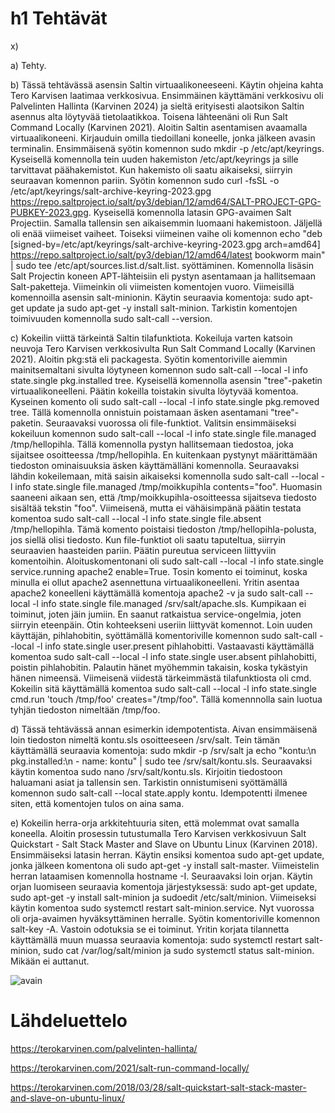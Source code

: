 # h1 Tehtävät

x)

a) Tehty.

b) Tässä tehtävässä asensin Saltin virtuaalikoneeseeni. Käytin ohjeina kahta Tero Karvisen laatimaa verkkosivua. Ensimmäinen käyttämäni verkkosivu oli Palvelinten Hallinta (Karvinen 2024) ja sieltä erityisesti alaotsikon Saltin asennus alta löytyvää tietolaatikkoa. Toisena lähteenäni oli Run Salt Command Locally (Karvinen 2021).
Aloitin Saltin asentamisen avaamalla virtuaalikoneeni. Kirjauduin omilla tiedoillani koneelle, jonka jälkeen avasin terminalin. Ensimmäisenä syötin komennon sudo mkdir -p /etc/apt/keyrings. Kyseisellä komennolla tein uuden hakemiston /etc/apt/keyrings ja sille tarvittavat päähakemistot.
Kun hakemisto oli saatu aikaiseksi, siirryin seuraavan komennon pariin. Syötin komennon sudo curl -fsSL -o /etc/apt/keyrings/salt-archive-keyring-2023.gpg https://repo.saltproject.io/salt/py3/debian/12/amd64/SALT-PROJECT-GPG-PUBKEY-2023.gpg. Kyseisellä komennolla latasin GPG-avaimen Salt Projectiin. Samalla tallensin sen aikaisemmin luomaani hakemistoon.
Jäljellä oli enää viimeiset vaiheet. Toiseksi viimeinen vaihe oli komennon echo "deb [signed-by=/etc/apt/keyrings/salt-archive-keyring-2023.gpg arch=amd64] https://repo.saltproject.io/salt/py3/debian/12/amd64/latest bookworm main" | sudo tee /etc/apt/sources.list.d/salt.list. syöttäminen. Komennolla lisäsin Salt Projectin koneen APT-lähteisiin eli pystyn asentamaan ja hallitsemaan Salt-paketteja.
Viimeinkin oli viimeisten komentojen vuoro. Viimeisillä komennoilla asensin salt-minionin. Käytin seuraavia komentoja: sudo apt-get update ja sudo apt-get -y install salt-minion. Tarkistin komentojen toimivuuden komennolla sudo salt-call --version.

c) Kokeilin viittä tärkeintä Saltin tilafunktiota. Kokeiluja varten katsoin neuvoja Tero Karvisen verkkosivulta Run Salt Command Locally (Karvinen 2021). Aloitin pkg:stä eli packagesta. Syötin komentoriville aiemmin mainitsemaltani sivulta löytyneen komennon sudo salt-call --local -l info state.single pkg.installed tree. Kyseisellä komennolla asensin "tree"-paketin virtuaalikoneelleni. Päätin kokeilla toistakin sivulta löytyvää komentoa. Kyseinen komento oli sudo salt-call --local -l info state.single pkg.removed tree. Tällä komennolla onnistuin poistamaan äsken asentamani "tree"-paketin.
Seuraavaksi vuorossa oli file-funktiot. Valitsin ensimmäiseksi kokeiluun komennon sudo salt-call --local -l info state.single file.managed /tmp/hellopihla. Tällä komennolla pystyn hallitsemaan tiedostoa, joka sijaitsee osoitteessa /tmp/hellopihla. En kuitenkaan pystynyt määrittämään tiedoston ominaisuuksia äsken käyttämälläni komennolla. Seuraavaksi lähdin kokeilemaan, mitä saisin aikaiseksi komennolla sudo salt-call --local -l info state.single file.managed /tmp/moikkupihla contents="foo". Huomasin saaneeni aikaan sen, että /tmp/moikkupihla-osoitteessa sijaitseva tiedosto sisältää tekstin "foo". Viimeisenä, mutta ei vähäisimpänä päätin testata komentoa sudo salt-call --local -l info state.single file.absent /tmp/hellopihla. Tämä komento poistaisi tiedoston /tmp/hellopihla-polusta, jos siellä olisi tiedosto.
Kun file-funktiot oli saatu taputeltua, siirryin seuraavien haasteiden pariin. Päätin pureutua serviceen liittyviin komentoihin. Aloituskomentonani oli sudo salt-call --local -l info state.single service.running apache2 enable=True. Tosin komento ei toiminut, koska minulla ei ollut apache2 asennettuna virtuaalikoneelleni. Yritin asentaa apache2 koneelleni käyttämällä komentoja apache2 -v ja sudo salt-call --local -l info state.single file.managed /srv/salt/apache.sls. Kumpikaan ei toiminut, joten jäin jumiin.
En saanut ratkaistua service-ongelmia, joten siirryin eteenpäin. Otin kohteekseni useriin liittyvät komennot. Loin uuden käyttäjän, pihlahobitin, syöttämällä komentoriville komennon sudo salt-call --local -l info state.single user.present pihlahobitti. Vastaavasti käyttämällä komentoa sudo salt-call --local -l info state.single user.absent pihlahobitti, poistin pihlahobitin. Palautin hänet myöhemmin takaisin, koska tykästyin hänen nimeensä.
Viimeisenä viidestä tärkeimmästä tilafunktiosta oli cmd. Kokeilin sitä käyttämällä komentoa sudo salt-call --local -l info state.single cmd.run 'touch /tmp/foo' creates="/tmp/foo". Tällä komennnolla sain luotua tyhjän tiedoston nimeltään /tmp/foo.

d) Tässä tehtävässä annan esimerkin idempotentista. Aivan ensimmäisenä loin tiedoston nimeltä kontu.sls osoitteeseen /srv/salt. Tein tämän käyttämällä seuraavia komentoja: sudo mkdir -p /srv/salt ja echo "kontu:\n  pkg.installed:\n - name: kontu" | sudo tee /srv/salt/kontu.sls. Seuraavaksi käytin komentoa sudo nano /srv/salt/kontu.sls. Kirjoitin tiedostoon haluamani asiat ja tallensin sen. Tarkistin onnistumiseni syöttämällä komennon sudo salt-call --local state.apply kontu. Idempotentti ilmenee siten, että komentojen tulos on aina sama.

e) Kokeilin herra-orja arkkitehtuuria siten, että molemmat ovat samalla koneella. Aloitin prosessin tutustumalla Tero Karvisen verkkosivuun Salt Quickstart - Salt Stack Master and Slave on Ubuntu Linux (Karvinen 2018). Ensimmäiseksi latasin herran. Käytin ensiksi komentoa sudo apt-get update, jonka jälkeen komentona oli sudo apt-get -y install salt-master. Viimeistelin herran lataamisen komennolla hostname -I. Seuraavaksi loin orjan. Käytin orjan luomiseen seuraavia komentoja järjestyksessä: sudo apt-get update, sudo apt-get -y install salt-minion ja sudoedit /etc/salt/minion. Viimeiseksi käytin komentoa sudo systemctl restart salt-minion.service.
Nyt vuorossa oli orja-avaimen hyväksyttäminen herralle. Syötin komentoriville komennon salt-key -A. Vastoin odotuksia se ei toiminut. Yritin korjata tilannetta käyttämällä muun muassa seuraavia komentoja: sudo systemctl restart salt-minion, sudo cat /var/log/salt/minion ja sudo systemctl status salt-minion. Mikään ei auttanut.


![avain](https://github.com/user-attachments/assets/0b64f9fe-615c-401b-8e4c-b6b66fddf42d)


# Lähdeluettelo
https://terokarvinen.com/palvelinten-hallinta/

https://terokarvinen.com/2021/salt-run-command-locally/

https://terokarvinen.com/2018/03/28/salt-quickstart-salt-stack-master-and-slave-on-ubuntu-linux/
